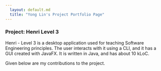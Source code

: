 ```yaml
---
  layout: default.md
  title: "Yong Lin's Project Portfolio Page"
---
```


### Project: Henri Level 3

Henri - Level 3 is a desktop application used for teaching Software Engineering principles. The user interacts with it using a CLI, and it has a GUI created with JavaFX. It is written in Java, and has about 10 kLoC.

Given below are my contributions to the project.
